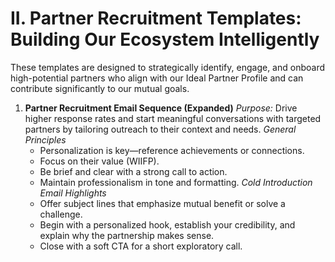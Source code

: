 # II. Partner Recruitment Templates: Building Our Ecosystem Intelligently

These templates are designed to strategically identify, engage, and onboard high-potential partners who align with our Ideal Partner Profile and can contribute significantly to our mutual goals.

1. **Partner Recruitment Email Sequence (Expanded)**
   *Purpose:* Drive higher response rates and start meaningful conversations with targeted partners by tailoring outreach to their context and needs.
   *General Principles*
   - Personalization is key—reference achievements or connections.
   - Focus on their value (WIIFP).
   - Be brief and clear with a strong call to action.
   - Maintain professionalism in tone and formatting.
   *Cold Introduction Email Highlights*
   - Offer subject lines that emphasize mutual benefit or solve a challenge.
   - Begin with a personalized hook, establish your credibility, and explain why the partnership makes sense.
   - Close with a soft CTA for a short exploratory call.
